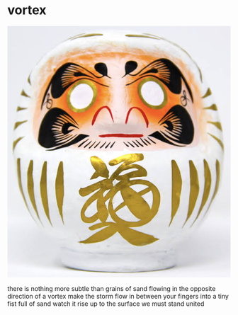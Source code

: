# vortex
![vortex](images/vortex.jpeg)

there is nothing more
subtle than grains of sand
flowing in the opposite direction
of a vortex
make the storm flow
in between your fingers
into a tiny fist full of sand
watch it rise up
to the surface
we must stand united
